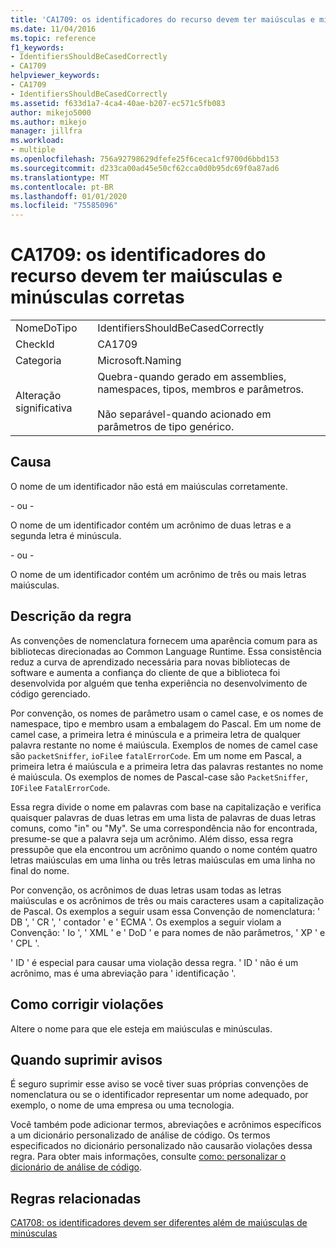 ```yaml
---
title: 'CA1709: os identificadores do recurso devem ter maiúsculas e minúsculas corretas'
ms.date: 11/04/2016
ms.topic: reference
f1_keywords:
- IdentifiersShouldBeCasedCorrectly
- CA1709
helpviewer_keywords:
- CA1709
- IdentifiersShouldBeCasedCorrectly
ms.assetid: f633d1a7-4ca4-40ae-b207-ec571c5fb083
author: mikejo5000
ms.author: mikejo
manager: jillfra
ms.workload:
- multiple
ms.openlocfilehash: 756a92798629dfefe25f6ceca1cf9700d6bbd153
ms.sourcegitcommit: d233ca00ad45e50cf62cca0d0b95dc69f0a87ad6
ms.translationtype: MT
ms.contentlocale: pt-BR
ms.lasthandoff: 01/01/2020
ms.locfileid: "75585096"
---
```

# <a name="ca1709-identifiers-should-be-cased-correctly"></a>CA1709: os identificadores do recurso devem ter maiúsculas e minúsculas corretas

|||
|-|-|
|NomeDoTipo|IdentifiersShouldBeCasedCorrectly|
|CheckId|CA1709|
|Categoria|Microsoft.Naming|
|Alteração significativa|Quebra-quando gerado em assemblies, namespaces, tipos, membros e parâmetros.<br /><br /> Não separável-quando acionado em parâmetros de tipo genérico.|

## <a name="cause"></a>Causa

O nome de um identificador não está em maiúsculas corretamente.

\- ou -

O nome de um identificador contém um acrônimo de duas letras e a segunda letra é minúscula.

\- ou -

O nome de um identificador contém um acrônimo de três ou mais letras maiúsculas.

## <a name="rule-description"></a>Descrição da regra

As convenções de nomenclatura fornecem uma aparência comum para as bibliotecas direcionadas ao Common Language Runtime. Essa consistência reduz a curva de aprendizado necessária para novas bibliotecas de software e aumenta a confiança do cliente de que a biblioteca foi desenvolvida por alguém que tenha experiência no desenvolvimento de código gerenciado.

Por convenção, os nomes de parâmetro usam o camel case, e os nomes de namespace, tipo e membro usam a embalagem do Pascal. Em um nome de camel case, a primeira letra é minúscula e a primeira letra de qualquer palavra restante no nome é maiúscula. Exemplos de nomes de camel case são `packetSniffer`, `ioFile`e `fatalErrorCode`. Em um nome em Pascal, a primeira letra é maiúscula e a primeira letra das palavras restantes no nome é maiúscula. Os exemplos de nomes de Pascal-case são `PacketSniffer`, `IOFile`e `FatalErrorCode`.

Essa regra divide o nome em palavras com base na capitalização e verifica quaisquer palavras de duas letras em uma lista de palavras de duas letras comuns, como "in" ou "My". Se uma correspondência não for encontrada, presume-se que a palavra seja um acrônimo. Além disso, essa regra pressupõe que ela encontrou um acrônimo quando o nome contém quatro letras maiúsculas em uma linha ou três letras maiúsculas em uma linha no final do nome.

Por convenção, os acrônimos de duas letras usam todas as letras maiúsculas e os acrônimos de três ou mais caracteres usam a capitalização de Pascal. Os exemplos a seguir usam essa Convenção de nomenclatura: ' DB ', ' CR ', ' contador ' e ' ECMA '. Os exemplos a seguir violam a Convenção: ' Io ', ' XML ' e ' DoD ' e para nomes de não parâmetros, ' XP ' e ' CPL '.

' ID ' é especial para causar uma violação dessa regra. ' ID ' não é um acrônimo, mas é uma abreviação para ' identificação '.

## <a name="how-to-fix-violations"></a>Como corrigir violações

Altere o nome para que ele esteja em maiúsculas e minúsculas.

## <a name="when-to-suppress-warnings"></a>Quando suprimir avisos

É seguro suprimir esse aviso se você tiver suas próprias convenções de nomenclatura ou se o identificador representar um nome adequado, por exemplo, o nome de uma empresa ou uma tecnologia.

Você também pode adicionar termos, abreviações e acrônimos específicos a um dicionário personalizado de análise de código. Os termos especificados no dicionário personalizado não causarão violações dessa regra. Para obter mais informações, consulte [como: personalizar o dicionário de análise de código](../code-quality/how-to-customize-the-code-analysis-dictionary.md).

## <a name="related-rules"></a>Regras relacionadas

[CA1708: os identificadores devem ser diferentes além de maiúsculas de minúsculas](../code-quality/ca1708.md)
